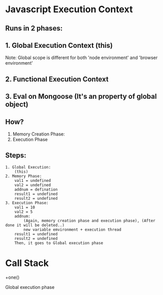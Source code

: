 # Javascript Execution Context

## Runs in 2 phases:

## 1. Global Execution Context (this)
Note: Global scope is different for both 'node environment' and 'browser environment'

## 2. Functional Execution Context

## 3. Eval on Mongoose (It's an property of global object)

## How?
1. Memory Creation Phase:
2. Execution Phase

## Steps:
    1. Global Execution:
        (this)
    2. Memory Phase: 
        val1 = undefined
        val2 = undefined
        addnum = defination
        result1 = undefined
        result2 = undefined
    3. Execution Phase:
        val1 = 10
        val2 = 5
        addnum:
            (Again, memory creation phase and execution phase), (After done it will be deleted..)
            new variable emvironment + execution thread
        result1 = undefined
        result2 = undefined
        Then, it goes to Global execution phase


# Call Stack

+one()

Global execution phase
